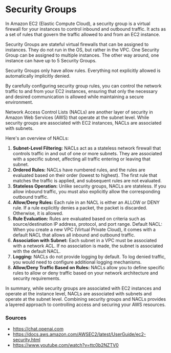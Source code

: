 # Security Groups
In Amazon EC2 (Elastic Compute Cloud), a security group is a virtual firewall for your instances to control inbound and outbound traffic. It acts as a set of rules that govern the traffic allowed to and from an EC2 instance.

Security Groups are stateful virtual firewalls that can be assigned to instances. They do not run in the OS, but rather in the VPC.
One Security Group can be assigned to multiple instances. The other way around, one instance can have up to 5 Security Groups.

Security Groups only have allow rules. Everything not explicitly allowed is automatically implicitly denied.

By carefully configuring security group rules, you can control the network traffic to and from your EC2 instances, ensuring that only the necessary and desired communication is allowed while maintaining a secure environment.

Network Access Control Lists (NACLs) are another layer of security in Amazon Web Services (AWS) that operate at the subnet level. While security groups are associated with EC2 instances, NACLs are associated with subnets.

Here's an overview of NACLs:

1. __Subnet-Level Filtering:__
NACLs act as a stateless network firewall that controls traffic in and out of one or more subnets.
They are associated with a specific subnet, affecting all traffic entering or leaving that subnet.
2. __Ordered Rules:__
NACLs have numbered rules, and the rules are evaluated based on their order (lowest to highest).
The first rule that matches the traffic is applied, and subsequent rules are not evaluated.
3. __Stateless Operation:__
Unlike security groups, NACLs are stateless. If you allow inbound traffic, you must also explicitly allow the corresponding outbound traffic.
4. __Allow/Deny Rules:__
Each rule in an NACL is either an ALLOW or DENY rule.
If a rule explicitly denies a packet, the packet is discarded. Otherwise, it is allowed.
5. __Rule Evaluation:__
Rules are evaluated based on criteria such as source/destination IP address, protocol, and port range.
Default NACL:
When you create a new VPC (Virtual Private Cloud), it comes with a default NACL that allows all inbound and outbound traffic.
6. __Association with Subnet:__
Each subnet in a VPC must be associated with a network ACL. If no association is made, the subnet is associated with the default NACL.
7. __Logging:__
NACLs do not provide logging by default. To log denied traffic, you would need to configure additional logging mechanisms.
8. __Allow/Deny Traffic Based on Rules:__
NACLs allow you to define specific rules to allow or deny traffic based on your network architecture and security requirements.  

In summary, while security groups are associated with EC2 instances and operate at the instance level, NACLs are associated with subnets and operate at the subnet level. Combining security groups and NACLs provides a layered approach to controlling access and securing your AWS resources. 


### Sources
* https://chat.openai.com 
* https://docs.aws.amazon.com/AWSEC2/latest/UserGuide/ec2-security.html
* https://www.youtube.com/watch?v=ttc0b2NZTV0 

